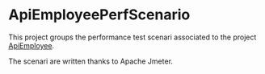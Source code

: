 # ApiEmployeePerfScenario

This project groups the performance test scenari associated to the project [ApiEmployee](https://github.com/DardenneA/ApiEmployee).

The scenari are written thanks to Apache Jmeter.
